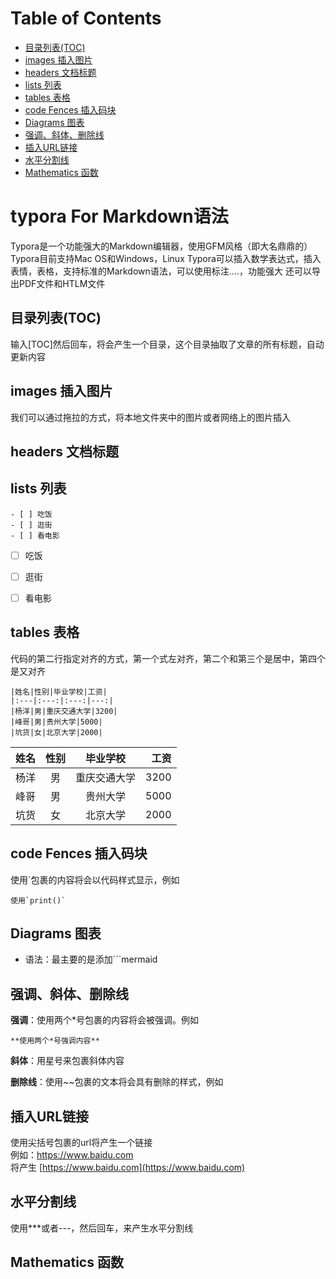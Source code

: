 
# Table of Contents
- [目录列表(TOC)](#目录列表(TOC))
- [images 插入图片](#images插入图片)
- [headers 文档标题](#headers文档标题)
- [lists 列表](#lists列表)
- [tables 表格](#tables表格)
- [code Fences 插入码块](#codeFences插入码块)
- [Diagrams 图表](#Diagrams图表)
- [强调、斜体、删除线](#强调、斜体、删除线)
- [插入URL链接](#插入URL链接)
- [水平分割线](#水平分割线)
- [Mathematics 函数](#Mathematics函数)


# typora For Markdown语法
Typora是一个功能强大的Markdown编辑器，使用GFM风格（即大名鼎鼎的）
Typora目前支持Mac OS和Windows，Linux
Typora可以插入数学表达式，插入表情，表格，支持标准的Markdown语法，可以使用标注....，功能强大
还可以导出PDF文件和HTLM文件


## 目录列表(TOC)
输入[TOC]然后回车，将会产生一个目录，这个目录抽取了文章的所有标题，自动更新内容



## images 插入图片
我们可以通过拖拉的方式，将本地文件夹中的图片或者网络上的图片插入


## headers 文档标题

## lists 列表
```
- [ ] 吃饭
- [ ] 逛街
- [ ] 看电影
```

- [ ] 吃饭
- [ ] 逛街
- [ ] 看电影


## tables 表格
代码的第二行指定对齐的方式，第一个式左对齐，第二个和第三个是居中，第四个是又对齐

```
|姓名|性别|毕业学校|工资|
|:---|:---:|:---:|---:|
|杨洋|男|重庆交通大学|3200|
|峰哥|男|贵州大学|5000|
|坑货|女|北京大学|2000|
```

|姓名|性别|毕业学校|工资|
|:---|:---:|:---:|---:|
|杨洋|男|重庆交通大学|3200|
|峰哥|男|贵州大学|5000|
|坑货|女|北京大学|2000|


## code Fences 插入码块
使用`包裹的内容将会以代码样式显示，例如
```
使用`print()`
```


## Diagrams 图表
- 语法：最主要的是添加```mermaid


## 强调、斜体、删除线

**强调**：使用两个*号包裹的内容将会被强调。例如
```
**使用两个*号强调内容**
```
**斜体**：用星号来包裹斜体内容

**删除线**：使用~~包裹的文本将会具有删除的样式，例如

## 插入URL链接
使用尖括号包裹的url将产生一个链接  
例如：<https://www.baidu.com>  
将产生 [https://www.baidu.com](https://www.baidu.com)

## 水平分割线
使用***或者---，然后回车，来产生水平分割线


## Mathematics 函数


